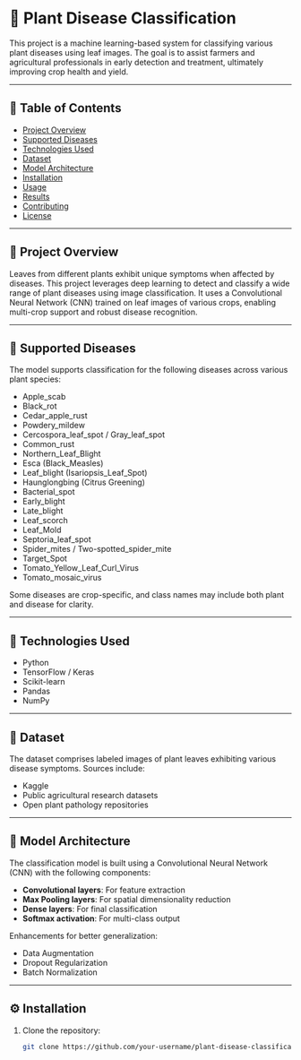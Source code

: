 # 🌿 Plant Disease Classification

This project is a machine learning-based system for classifying various plant diseases using leaf images. The goal is to assist farmers and agricultural professionals in early detection and treatment, ultimately improving crop health and yield.

---

## 📑 Table of Contents

- [Project Overview](#project-overview)
- [Supported Diseases](#supported-diseases)
- [Technologies Used](#technologies-used)
- [Dataset](#dataset)
- [Model Architecture](#model-architecture)
- [Installation](#installation)
- [Usage](#usage)
- [Results](#results)
- [Contributing](#contributing)
- [License](#license)

---

## 🌱 Project Overview

Leaves from different plants exhibit unique symptoms when affected by diseases. This project leverages deep learning to detect and classify a wide range of plant diseases using image classification. It uses a Convolutional Neural Network (CNN) trained on leaf images of various crops, enabling multi-crop support and robust disease recognition.

---

## 🦠 Supported Diseases

The model supports classification for the following diseases across various plant species:

- Apple_scab  
- Black_rot  
- Cedar_apple_rust  
- Powdery_mildew  
- Cercospora_leaf_spot / Gray_leaf_spot  
- Common_rust  
- Northern_Leaf_Blight  
- Esca (Black_Measles)  
- Leaf_blight (Isariopsis_Leaf_Spot)  
- Haunglongbing (Citrus Greening)  
- Bacterial_spot  
- Early_blight  
- Late_blight  
- Leaf_scorch  
- Leaf_Mold  
- Septoria_leaf_spot  
- Spider_mites / Two-spotted_spider_mite  
- Target_Spot  
- Tomato_Yellow_Leaf_Curl_Virus  
- Tomato_mosaic_virus  

Some diseases are crop-specific, and class names may include both plant and disease for clarity.

---

## 🧪 Technologies Used

- Python  
- TensorFlow / Keras  
- Scikit-learn  
- Pandas  
- NumPy  

---

## 📂 Dataset

The dataset comprises labeled images of plant leaves exhibiting various disease symptoms. Sources include:

- Kaggle  
- Public agricultural research datasets  
- Open plant pathology repositories  

---

## 🧠 Model Architecture

The classification model is built using a Convolutional Neural Network (CNN) with the following components:

- **Convolutional layers**: For feature extraction  
- **Max Pooling layers**: For spatial dimensionality reduction  
- **Dense layers**: For final classification  
- **Softmax activation**: For multi-class output  

Enhancements for better generalization:

- Data Augmentation  
- Dropout Regularization  
- Batch Normalization  

---

## ⚙️ Installation

1. Clone the repository:

   ```bash
   git clone https://github.com/your-username/plant-disease-classification.git
